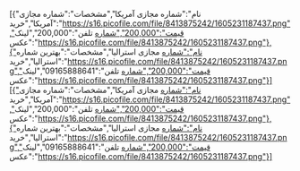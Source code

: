 [{"نام":"شماره مجازی آمریکا","مشخصات":"شماره مجازی آمریکا","خرید":"https://s16.picofile.com/file/8413875242/1605231187437.png","قیمت":"200,000","شماره تلفن":"200,000","لینک عکس":"https://s16.picofile.com/file/8413875242/1605231187437.png"},{"نام":"شماره مجازی استرالیا","مشخصات":"بهترین شماره استرالیا","خرید":"https://s16.picofile.com/file/8413875242/1605231187437.png","قیمت":"200,000","شماره تلفن":"09165888641","لینک عکس":"https://s16.picofile.com/file/8413875242/1605231187437.png"}][{"نام":"شماره مجازی آمریکا","مشخصات":"شماره مجازی آمریکا","خرید":"https://s16.picofile.com/file/8413875242/1605231187437.png","قیمت":"200,000","شماره تلفن":"200,000","لینک عکس":"https://s16.picofile.com/file/8413875242/1605231187437.png"},{"نام":"شماره مجازی استرالیا","مشخصات":"بهترین شماره استرالیا","خرید":"https://s16.picofile.com/file/8413875242/1605231187437.png","قیمت":"200,000","شماره تلفن":"09165888641","لینک عکس":"https://s16.picofile.com/file/8413875242/1605231187437.png"}]
